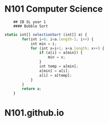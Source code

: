 N101 Computer Science
=====================

        ## IB SL year 1
        #### Bubble Sort
        
```javascript
static int[] selectionSort (int[] a) {
        for(int i=0; i<a.length-1; i++) {
            int min = i;
            for (int x=i+1; x<a.length; x++) {
                if (a[i] < a[min]) {
                    min = x;
                }
                int temp = a[min];
                a[min] = a[i];
                a[i] = a[temp];
            }
        }
        return a;
    }
```


# N101.github.io
